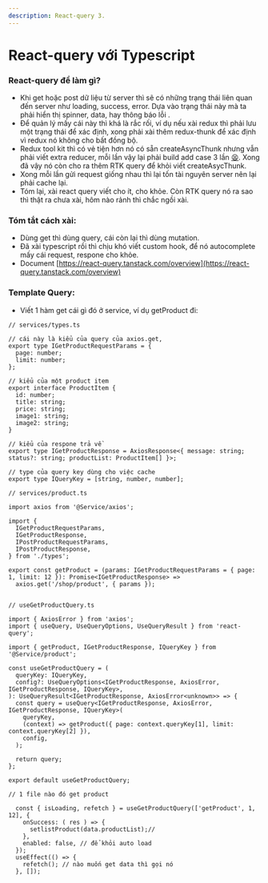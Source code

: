 ```yaml
---
description: React-query 3.
---
```


# React-query với Typescript

### React-query để làm gì?

* Khi get hoặc post dữ liệu từ server thì sẽ có những trạng thái liên quan đến server như loading, success, error. Dựa vào trạng thái này mà ta phải hiển thị spinner, data, hay thông báo lỗi . 
* Để quản lý mấy cái này thì khá là rắc rối, ví dụ nếu xài redux thì phải lưu một trạng thái để xác định, xong phải xài thêm redux-thunk để xác định vì redux nó không cho bất đồng bộ.
* Redux tool kit thì có vẻ tiện hơn nó có sẵn createAsyncThunk nhưng vẫn phải viết extra reducer, mỗi lần vậy lại phải build add case 3 lần [😫](https://www.emojimeaning.com/vi/tired-face). Xong đã vậy nó còn cho ra thêm RTK query để khỏi viết createAsycThunk.
* Xong mỗi lần gửi request giống nhau thì lại tốn tài nguyên server nên lại phải cache lại.
* Tóm lại, xài react query viết cho ít, cho khỏe. Còn RTK query nó ra sao thì thật ra chưa xài, hôm nào rảnh thì chắc ngồi xài.

### Tóm tắt cách xài:

* Dùng get thì dùng query, cái còn lại thì dùng mutation.
* Đã xài typescript rồi thì chịu khó viết custom hook, để nó autocomplete mấy cái request, respone cho khỏe.
* Document [https://react-query.tanstack.com/overview](https://react-query.tanstack.com/overview)

### Template Query:

* Viết 1 hàm get cái gì đó ở service, ví dụ getProduct đi:

```text
// services/types.ts

// cái này là kiểu của query của axios.get,
export type IGetProductRequestParams = {
  page: number;
  limit: number;
};

// kiểu của một product item
export interface ProductItem {
  id: number;
  title: string;
  price: string;
  image1: string;
  image2: string;
}

// kiểu của respone trả về
export type IGetProductResponse = AxiosResponse<{ message: string; status?: string; productList: ProductItem[] }>;

// type của query key dùng cho việc cache
export type IQueryKey = [string, number, number];

```

```text
// services/product.ts

import axios from '@Service/axios';

import {
  IGetProductRequestParams,
  IGetProductResponse,
  IPostProductRequestParams,
  IPostProductResponse,
} from './types';

export const getProduct = (params: IGetProductRequestParams = { page: 1, limit: 12 }): Promise<IGetProductResponse> =>
  axios.get('/shop/product', { params });


```

```text
// useGetProductQuery.ts

import { AxiosError } from 'axios';
import { useQuery, UseQueryOptions, UseQueryResult } from 'react-query';

import { getProduct, IGetProductResponse, IQueryKey } from '@Service/product';

const useGetProductQuery = (
  queryKey: IQueryKey,
  config?: UseQueryOptions<IGetProductResponse, AxiosError, IGetProductResponse, IQueryKey>,
): UseQueryResult<IGetProductResponse, AxiosError<unknown>> => {
  const query = useQuery<IGetProductResponse, AxiosError, IGetProductResponse, IQueryKey>(
    queryKey,
    (context) => getProduct({ page: context.queryKey[1], limit: context.queryKey[2] }),
    config,
  );

  return query;
};

export default useGetProductQuery;

```

```text
// 1 file nào đó get product

  const { isLoading, refetch } = useGetProductQuery(['getProduct', 1, 12], {
    onSuccess: ( res ) => {
      setlistProduct(data.productList);// 
    },
    enabled: false, // để khỏi auto load
  });
  useEffect(() => {
    refetch(); // nào muốn get data thì gọi nó
  }, []);
```

